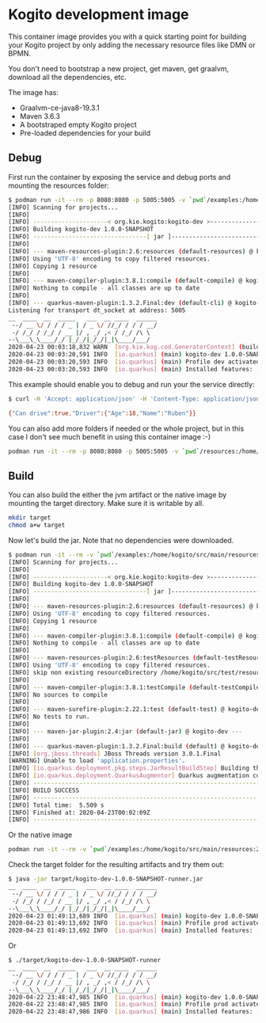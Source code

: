 # Kogito development image

This container image provides you with a quick starting point for building your Kogito project by only adding the necessary resource files like DMN or BPMN.

You don't need to bootstrap a new project, get maven, get graalvm, download all the dependencies, etc.

The image has:

* Graalvm-ce-java8-19.3.1
* Maven 3.6.3
* A bootstraped empty Kogito project
* Pre-loaded dependencies for your build

## Debug

First run the container by exposing the service and debug ports and mounting the resources folder:

```bash
$ podman run -it --rm -p 8080:8080 -p 5005:5005 -v `pwd`/examples:/home/kogito/src/main/resources:Z quay.io/ruben/kogito-dev:latest
[INFO] Scanning for projects...
[INFO] 
[INFO] ---------------------< org.kie.kogito:kogito-dev >----------------------
[INFO] Building kogito-dev 1.0.0-SNAPSHOT
[INFO] --------------------------------[ jar ]---------------------------------
[INFO] 
[INFO] --- maven-resources-plugin:2.6:resources (default-resources) @ kogito-dev ---
[INFO] Using 'UTF-8' encoding to copy filtered resources.
[INFO] Copying 1 resource
[INFO] 
[INFO] --- maven-compiler-plugin:3.8.1:compile (default-compile) @ kogito-dev ---
[INFO] Nothing to compile - all classes are up to date
[INFO] 
[INFO] --- quarkus-maven-plugin:1.3.2.Final:dev (default-cli) @ kogito-dev ---
Listening for transport dt_socket at address: 5005
__  ____  __  _____   ___  __ ____  ______ 
 --/ __ \/ / / / _ | / _ \/ //_/ / / / __/ 
 -/ /_/ / /_/ / __ |/ , _/ ,< / /_/ /\ \   
--\___\_\____/_/ |_/_/|_/_/|_|\____/___/   
2020-04-23 00:03:18,832 WARN  [org.kie.kog.cod.GeneratorContext] (build-17) Unable to load 'application.properties'.
2020-04-23 00:03:20,591 INFO  [io.quarkus] (main) kogito-dev 1.0.0-SNAPSHOT (powered by Quarkus 1.3.2.Final) started in 2.066s. Listening on: http://0.0.0.0:8080
2020-04-23 00:03:20,593 INFO  [io.quarkus] (main) Profile dev activated. Live Coding activated.
2020-04-23 00:03:20,593 INFO  [io.quarkus] (main) Installed features: [cdi, kogito, resteasy, resteasy-jackson]
```

This example should enable you to debug and run your the service directly:

```bash
$ curl -H 'Accept: application/json' -H 'Content-Type: application/json' -d '{"Driver":{"Name":"Ruben", "Age": 1}}' http://localhost:8080/DriversCanDrive

{"Can drive":true,"Driver":{"Age":18,"Name":"Ruben"}}
```

You can also add more folders if needed or the whole project, but in this case I don't see much benefit in using this container image :-)

```bash
podman run -it --rm -p 8080:8080 -p 5005:5005 -v `pwd`/resources:/home/kogito/src/main/resources:Z -v `pwd`/java:/home/kogito/src/main/java quay.io/ruben/kogito-dev:latest
```

## Build

You can also build the either the jvm artifact or the native image by mounting the target directory. Make sure it is writable by all.

```bash
mkdir target
chmod a+w target
```

Now let's build the jar. Note that no dependencies were downloaded.

```bash
$ podman run -it --rm -v `pwd`/examples:/home/kogito/src/main/resources:Z -v `pwd`/target:/home/kogito/target:Z quay.io/ruben/kogito-dev:latest package
[INFO] Scanning for projects...
[INFO] 
[INFO] ---------------------< org.kie.kogito:kogito-dev >----------------------
[INFO] Building kogito-dev 1.0.0-SNAPSHOT
[INFO] --------------------------------[ jar ]---------------------------------
[INFO] 
[INFO] --- maven-resources-plugin:2.6:resources (default-resources) @ kogito-dev ---
[INFO] Using 'UTF-8' encoding to copy filtered resources.
[INFO] Copying 1 resource
[INFO] 
[INFO] --- maven-compiler-plugin:3.8.1:compile (default-compile) @ kogito-dev ---
[INFO] Nothing to compile - all classes are up to date
[INFO] 
[INFO] --- maven-resources-plugin:2.6:testResources (default-testResources) @ kogito-dev ---
[INFO] Using 'UTF-8' encoding to copy filtered resources.
[INFO] skip non existing resourceDirectory /home/kogito/src/test/resources
[INFO] 
[INFO] --- maven-compiler-plugin:3.8.1:testCompile (default-testCompile) @ kogito-dev ---
[INFO] No sources to compile
[INFO] 
[INFO] --- maven-surefire-plugin:2.22.1:test (default-test) @ kogito-dev ---
[INFO] No tests to run.
[INFO] 
[INFO] --- maven-jar-plugin:2.4:jar (default-jar) @ kogito-dev ---
[INFO] 
[INFO] --- quarkus-maven-plugin:1.3.2.Final:build (default) @ kogito-dev ---
[INFO] [org.jboss.threads] JBoss Threads version 3.0.1.Final
[WARNING] Unable to load 'application.properties'.
[INFO] [io.quarkus.deployment.pkg.steps.JarResultBuildStep] Building thin jar: /home/kogito/target/kogito-dev-1.0.0-SNAPSHOT-runner.jar
[INFO] [io.quarkus.deployment.QuarkusAugmentor] Quarkus augmentation completed in 3074ms
[INFO] ------------------------------------------------------------------------
[INFO] BUILD SUCCESS
[INFO] ------------------------------------------------------------------------
[INFO] Total time:  5.509 s
[INFO] Finished at: 2020-04-23T00:02:09Z
[INFO] ------------------------------------------------------------------------

```

Or the native image

```bash
podman run -it --rm -v `pwd`/examples:/home/kogito/src/main/resources:Z -v `pwd`/target:/home/kogito/target:Z quay.io/ruben/kogito-dev:latest package -Pnative
```

Check the target folder for the resulting artifacts and try them out:

```bash
$ java -jar target/kogito-dev-1.0.0-SNAPSHOT-runner.jar
__  ____  __  _____   ___  __ ____  ______
 --/ __ \/ / / / _ | / _ \/ //_/ / / / __/
 -/ /_/ / /_/ / __ |/ , _/ ,< / /_/ /\ \
--\___\_\____/_/ |_/_/|_/_/|_|\____/___/
2020-04-23 01:49:13,689 INFO  [io.quarkus] (main) kogito-dev 1.0.0-SNAPSHOT (powered by Quarkus 1.3.2.Final) started in 0.911s. Listening on: http://0.0.0.0:8080
2020-04-23 01:49:13,692 INFO  [io.quarkus] (main) Profile prod activated.
2020-04-23 01:49:13,692 INFO  [io.quarkus] (main) Installed features: [cdi, kogito, resteasy, resteasy-jackson]
```

Or

```bash
$ ./target/kogito-dev-1.0.0-SNAPSHOT-runner
__  ____  __  _____   ___  __ ____  ______
 --/ __ \/ / / / _ | / _ \/ //_/ / / / __/
 -/ /_/ / /_/ / __ |/ , _/ ,< / /_/ /\ \
--\___\_\____/_/ |_/_/|_/_/|_|\____/___/
2020-04-22 23:48:47,985 INFO  [io.quarkus] (main) kogito-dev 1.0.0-SNAPSHOT (powered by Quarkus 1.3.2.Final) started in 0.010s. Listening on: http://0.0.0.0:8080
2020-04-22 23:48:47,985 INFO  [io.quarkus] (main) Profile prod activated.
2020-04-22 23:48:47,986 INFO  [io.quarkus] (main) Installed features: [cdi, kogito, resteasy, resteasy-jackson]
```
